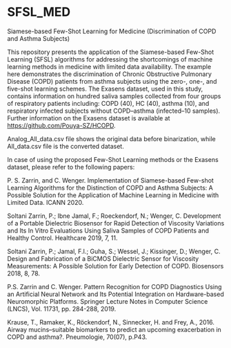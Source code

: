 # SFSL_MED
Siamese-based Few-Shot Learning for Medicine (Discrimination of COPD and Asthma Subjects) 

This repository presents the application of the Siamese-based Few-Shot Learning (SFSL) algorithms for addressing the shortcomings of machine learning methods in medicine with limited data availability. The example here demonstrates the discrimination of Chronic Obstructive Pulmonary Disease (COPD) patients from asthma subjects using the zero-, one-, and five-shot learning schemes. The Exasens dataset, used in this study, contains information on hundred saliva samples collected from four groups of respiratory patients including: COPD (40), HC (40), asthma (10), and respiratory infected subjects without COPD–asthma (infected–10 samples). Further information on the Exasens dataset is available at https://github.com/Pouya-SZ/HCOPD. 

Analog_All_data.csv file shows the original data before binarization, while All_data.csv file is the converted dataset. 


In case of using the proposed Few-Shot Learning methods or the Exasens dataset, please refer to the following papers:

P. S. Zarrin, and C. Wenger. Implementation of Siamese-based Few-shot Learning Algorithms for the Distinction of COPD and Asthma Subjects: A Possible Solution for the Application of Machine Learning in Medicine with Limited Data. ICANN 2020.

Soltani Zarrin, P.; Ibne Jamal, F.; Roeckendorf, N.; Wenger, C. Development of a Portable Dielectric Biosensor for Rapid Detection of Viscosity Variations and Its In Vitro Evaluations Using Saliva Samples of COPD Patients and Healthy Control. Healthcare 2019, 7, 11.

Soltani Zarrin, P.; Jamal, F.I.; Guha, S.; Wessel, J.; Kissinger, D.; Wenger, C. Design and Fabrication of a BiCMOS Dielectric Sensor for Viscosity Measurements: A Possible Solution for Early Detection of COPD. Biosensors 2018, 8, 78.

P.S. Zarrin and C. Wenger. Pattern Recognition for COPD Diagnostics Using an Artificial Neural Network and Its Potential Integration on Hardware-based Neuromorphic Platforms. Springer Lecture Notes in Computer Science (LNCS), Vol. 11731, pp. 284-288, 2019.

Krause, T., Ramaker, K., Röckendorf, N., Sinnecker, H. and Frey, A., 2016. Airway mucins–suitable biomarkers to predict an upcoming exacerbation in COPD and asthma?. Pneumologie, 70(07), p.P43.
